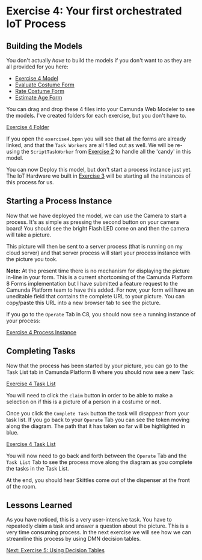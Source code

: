 # Exercise 4: Your first orchestrated IoT Process

## Building the Models

You don't actually _have_ to build the models if you don't want to as they are all provided for you here:

- [Exercise 4 Model](./exercise4.bpmn)
- [Evaluate Costume Form](./evaluate-costume.form)
- [Rate Costume Form](./rate-costume.form)
- [Estimate Age Form](./estimate-age.form)

You can drag and drop these 4 files into your Camunda Web Modeler to see the models. I've created folders for each exercise, but you don't have to.

[Exercise 4 Folder](./images/exercise4-folder.png)

If you open the `exercise4.bpmn` you will see that all the forms are already linked, and that the `Task Workers` are all filled out as well. We will be re-using the `ScriptTaskWorker` from [Exercise 2](../Exercise2/index.md) to handle all the 'candy' in this model.

You can now Deploy this model, but don't start a process instance just yet. The IoT Hardware we built in [Exercise 3](../Exercise3/index.md) will be starting all the instances of this process for us.

## Starting a Process Instance

Now that we have deployed the model, we can use the Camera to start a process. It's as simple as pressing the second button on your camera board! You should see the bright Flash LED come on and then the camera will take a picture.

This picture will then be sent to a server process (that is running on my cloud server) and that server process will start your process instance with the picture you took.

**Note:** At the present time there is no mechanism for displaying the picture in-line in your form. This is a current shortcoming of the Camunda Platform 8 Forms implementation but I have submitted a feature request to the Camunda Platform team to have this added. For now, your form will have an uneditable field that contains the complete URL to your picture. You can copy/paste this URL into a new browser tab to see the picture.

If you go to the `Operate` Tab in C8, you should now see a running instance of your process:

[Exercise 4 Process Instance](./images/exercise4-process-instance.png)

## Completing Tasks

Now that the process has been started by your picture, you can go to the Task List tab in Camunda Platform 8 where you should now see a new Task:

[Exercise 4 Task List](./images/exercise4-task-list.png)

You will need to click the `claim` button in order to be able to make a selection on if this is a picture of a person in a costume or not.

Once you click the `Complete Task` button the task will disappear from your task list. If you go back to your `Operate` Tab you can see the token moving along the diagram. The path that it has taken so far will be highlighted in blue.

[Exercise 4 Task List](./images/exercise4-task-list.png)

You will now need to go back and forth between the `Operate` Tab and the `Task List` Tab to see the process move along the diagram as you complete the tasks in the Task List.

At the end, you should hear Skittles come out of the dispenser at the front of the room.

## Lessons Learned

As you have noticed, this is a very user-intensive task. You have to repeatedly claim a task and answer a question about the picture. This is a very time consuming process. In the next exercise we will see how we can streamline this process by using DMN decision tables.

[Next: Exercise 5: Using Decision Tables](../Exercise5/index.md)
